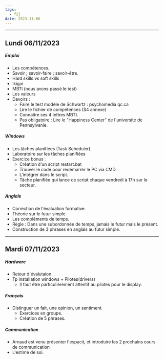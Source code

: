 ```yaml
---
tags:
  - fij
date: 2023-11-06
---
```

---
## Lundi 06/11/2023

##### Emploi
- Les compétences.
- Savoir ; savoir-faire ; savoir-être.
- Hard skills vs soft skills
- Ikigai
- MBTI (nous avons passé le test)
- Les valeurs
- Devoirs :
  - Faire le test modèle de Schwartz : psychomedia.qc.ca
  - Lire le fichier de compétences (S4 annexe)
  - Connaître ses 4 lettres MBTI.
  - Pas obligatoire : Lire le "Happiness Center" de l'université de Pennsylvanie.
##### Windows
- Les tâches planifiées (Task Scheduler)
- Laboratoire sur les tâches planifiées
- Exercice bonus :
  - Création d'un script restart.bat
  - Trouver le code pour redémarrer le PC via CMD.
  - L'intégrer dans le script.
  - Tâche planifiée qui lance ce script chaque vendredi à 17h sur le secteur.
##### Anglais
- Correction de l'évaluation formative.
- Théorie sur le futur simple.
- Les compléments de temps.
- Règle : Dans une subordonnée de temps, jamais le futur mais le présent.
- Construction de 3 phrases en anglais au futur simple.
---
## Mardi 07/11/2023

##### Hardware
- Retour d'évalutaion.
- Tp installation windows + Pilotes(drivers)
	- Il faut être particulièrement attentif au pilotes pour le display.
##### Français
- Distinguer un fait, une opinion, un sentiment. 
	- Exercices en groupe.
	- Création de 5 phrases. 
##### Communication
- Arnaud est venu présenter l'espacit, et introduire les 2 prochains cours de communication
- L'estime de soi.